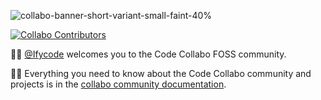 <!--
## Code Collabo
-->

![collabo-banner-short-variant-small-faint-40%](https://user-images.githubusercontent.com/45185388/235586919-5d810a63-03cb-417c-853c-3472f712d748.png)

[![Collabo Contributors](https://img.shields.io/badge/Collabo%20contributors-21-orange)](https://github.com/code-collabo/.github#collabo-contributors)

🙋‍♀️ [@Ifycode](https://github.com/Ifycode) welcomes you to the Code Collabo FOSS community. 

👩‍💻 Everything you need to know about the Code Collabo community and projects is in the [collabo community documentation](https://code-collabo.gitbook.io/community-doc).



<!--

![collabo-banner](https://user-images.githubusercontent.com/45185388/235581561-0eb49b96-7f5a-4058-88a7-b372dc015501.png)

![collabo-banner-short](https://user-images.githubusercontent.com/45185388/235582430-1d73b76b-2bd6-45a8-aac5-8859c18ae733.png)

![collabo-banner-short-variant](https://user-images.githubusercontent.com/45185388/235583672-18200d65-2f63-40d5-937a-90dc672651c1.png)

![collabo-banner-short-variant-small](https://user-images.githubusercontent.com/45185388/235584559-5d17d660-41aa-458d-bbb5-b66386e8365e.png)

![collabo-banner-short-variant-small-faint-reversed](https://user-images.githubusercontent.com/45185388/235585508-c0bc7de0-f468-48a2-9bfd-ba8674341b2c.png)

![collabo-banner-short-variant-small-faint](https://user-images.githubusercontent.com/45185388/235584952-a2713f58-120d-4588-bb76-d713e0388b7b.png)

-->

<!--

**Here are some ideas to get you started:**

🙋‍♀️ A short introduction - what is your organization all about?
🌈 Contribution guidelines - how can the community get involved?
👩‍💻 Useful resources - where can the community find your docs? Is there anything else the community should know?
🍿 Fun facts - what does your team eat for breakfast?
🧙 Remember, you can do mighty things with the power of [Markdown](https://guides.github.com/features/mastering-markdown/)
-->
